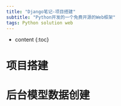 ```yaml
---
title: "Django笔记-项目搭建"
subtitle: "Python开发的一个免费开源的Web框架"
tags: Python solution web
---
```




* content
{:toc}





# 项目搭建
# 后台模型数据创建
